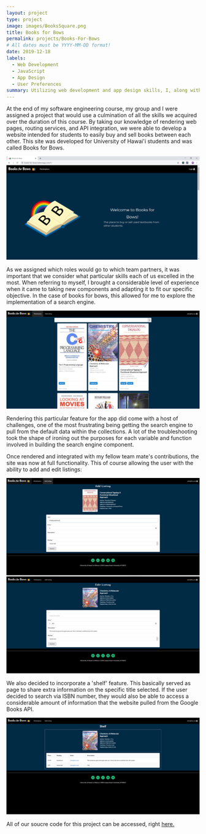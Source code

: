 ```yaml
---
layout: project
type: project
image: images/BooksSquare.png
title: Books for Bows
permalink: projects/Books-For-Bows
# All dates must be YYYY-MM-DD format!
date: 2019-12-18
labels:
  - Web Development
  - JavaScript
  - App Design
  - User Preferences
summary: Utilizing web development and app design skills, I, along with my team, developed a website intended for students to buy and sell books between other students. 
---
```


At the end of my software engineering course, my group and I were assigned a project that would use a culmination of all the skills we acquired over the duration of this course. By taking our knowledge of rendering web pages, routing services, and API integration, we were able to develop a website intended for students to easily buy and sell books between each other. This site was developed for University of Hawai'i students and was called Books for Bows. 

<img class="ui image" src="../images/homepage-loading.png">

As we assigned which roles would go to which team partners, it was important that we consider what particular skills each of us excelled in the most. When referring to myself, I brought a considerable level of experience when it came to taking new components and adapting it to fit our specific objective. In the case of books for bows, this allowed for me to explore the implementation of a search engine. 

<img class="ui image" src="../images/Books-For-SearchPages.png">

Rendering this particular feature for the app did come with a host of challenges, one of the most frustrating being getting the search engine to pull from the default data within the collections. A lot of the troubleshooting took the shape of ironing out the purposes for each variable and function involved in building the search engine component. 

Once rendered and integrated with my fellow team mate's contributions, the site was now at full functionality. This of course allowing the user with the ability to add and edit listings:

<img class="ui image" src="../images/Books-For-AddListing.png">
<img class="ui image" src="../images/Books-For-Edit-Listing.png">

We also decided to incorporate a 'shelf' feature. This basically served as page to share extra information on the specific title selected. If the user decided to search via ISBN number, they would also be able to access a considerable amount of information that the website pulled from the Google Books API. 

<img class="ui image" src="../images/Books-For-Shelf.png">

All of our soucre code for this project can be accessed, right [here.](https://github.com/books-for-bows)

